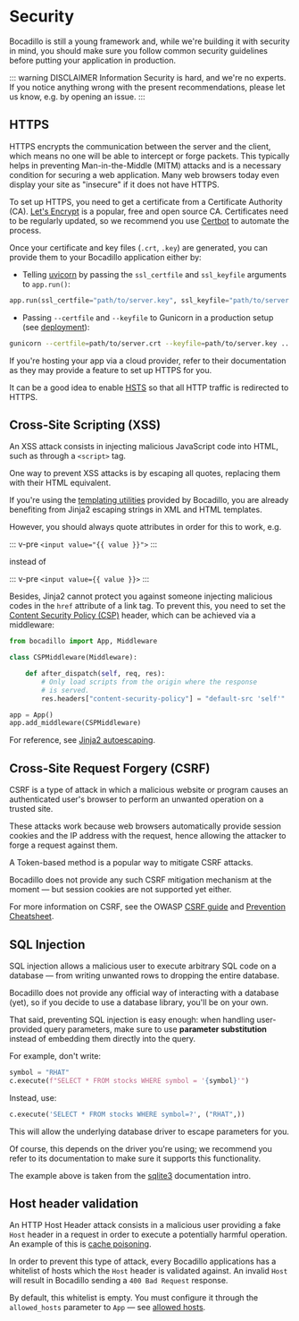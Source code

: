 # Security

Bocadillo is still a young framework and, while we're building it with security in mind, you should make sure you follow common security guidelines before putting your application in production.

::: warning DISCLAIMER
Information Security is hard, and we're no experts. If you notice anything wrong with the present recommendations, please let us know, e.g. by opening an issue.
:::

## HTTPS

HTTPS encrypts the communication between the server and the client, which means no one will be able to intercept or forge packets. This typically helps in preventing Man-in-the-Middle (MITM) attacks and is a necessary condition for securing a web application. Many web browsers today even display your site as "insecure" if it does not have HTTPS.

To set up HTTPS, you need to get a certificate from a Certificate Authority (CA). [Let's Encrypt](https://letsencrypt.org) is a popular, free and open source CA. Certificates need to be regularly updated, so we recommend you use [Certbot](https://certbot.eff.org) to automate the process.

Once your certificate and key files (`.crt`, `.key`) are generated, you can provide them to your Bocadillo application either by:

- Telling [uvicorn](https://www.uvicorn.org/settings/#https) by passing the `ssl_certfile` and `ssl_keyfile` arguments to `app.run()`:

```python
app.run(ssl_certfile="path/to/server.key", ssl_keyfile="path/to/server.crt")
```

- Passing `--certfile` and `--keyfile` to Gunicorn in a production setup (see [deployment]):

```bash
gunicorn --certfile=path/to/server.crt --keyfile=path/to/server.key ...
```

If you're hosting your app via a cloud provider, refer to their documentation as they may provide a feature to set up HTTPS for you.

It can be a good idea to enable [HSTS] so that all HTTP traffic is redirected to HTTPS.

## Cross-Site Scripting (XSS)

An XSS attack consists in injecting malicious JavaScript code into HTML, such as through a `<script>` tag.

One way to prevent XSS attacks is by escaping all quotes, replacing them with their HTML equivalent.

If you're using the [templating utilities][templates] provided by Bocadillo, you are already benefiting from Jinja2 escaping strings in XML and HTML templates.

However, you should always quote attributes in order for this to work, e.g.

::: v-pre
`<input value="{{ value }}">`
:::

instead of

::: v-pre
`<input value={{ value }}>`
:::

Besides, Jinja2 cannot protect you against someone injecting malicious codes in the `href` attribute of a link tag. To prevent this, you need to set the [Content Security Policy (CSP)](https://developer.mozilla.org/en-US/docs/Web/HTTP/Headers/Content-Security-Policy) header, which can be achieved via a middleware:

```python
from bocadillo import App, Middleware

class CSPMiddleware(Middleware):

    def after_dispatch(self, req, res):
        # Only load scripts from the origin where the response
        # is served.
        res.headers["content-security-policy"] = "default-src 'self'"

app = App()
app.add_middleware(CSPMiddleware)
```

For reference, see [Jinja2 autoescaping](http://jinja.pocoo.org/docs/2.10/app/#autoescaping).

## Cross-Site Request Forgery (CSRF)

CSRF is a type of attack in which a malicious website or program causes an authenticated user's browser to perform an unwanted operation on a trusted site.

These attacks work because web browsers automatically provide session cookies and the IP address with the request, hence allowing the attacker to forge a request against them.

A Token-based method is a popular way to mitigate CSRF attacks.

Bocadillo does not provide any such CSRF mitigation mechanism at the moment — but session cookies are not supported yet either.

For more information on CSRF, see the OWASP [CSRF guide](<https://www.owasp.org/index.php/Cross-Site_Request_Forgery_(CSRF)>) and [Prevention Cheatsheet](<https://www.owasp.org/index.php/Cross-Site_Request_Forgery_(CSRF)_Prevention_Cheat_Sheet#Token_Based_Mitigation>).

## SQL Injection

SQL injection allows a malicious user to execute arbitrary SQL code on a database — from writing unwanted rows to dropping the entire database.

Bocadillo does not provide any official way of interacting with a database (yet), so if you decide to use a database library, you'll be on your own.

That said, preventing SQL injection is easy enough: when handling user-provided query parameters, make sure to use **parameter substitution** instead of embedding them directly into the query.

For example, don't write:

```python
symbol = "RHAT"
c.execute(f"SELECT * FROM stocks WHERE symbol = '{symbol}'")
```

Instead, use:

```python
c.execute('SELECT * FROM stocks WHERE symbol=?', ("RHAT",))
```

This will allow the underlying database driver to escape parameters for you.

Of course, this depends on the driver you're using; we recommend you refer to its documentation to make sure it supports this functionality.

The example above is taken from the [sqlite3](https://docs.python.org/3/library/sqlite3.html) documentation intro.

## Host header validation

An HTTP Host Header attack consists in a malicious user providing a fake `Host` header in a request in order to execute a potentially harmful operation. An example of this is [cache poisoning](https://www.owasp.org/index.php/Cache_Poisoning).

In order to prevent this type of attack, every Bocadillo applications has a whitelist of hosts which the `Host` header is validated against. An invalid `Host` will result in Bocadillo sending a `400 Bad Request` response.

By default, this whitelist is empty. You must configure it through the `allowed_hosts` parameter to `App` — see [allowed hosts].

[deployment]: ./deployment.md
[templates]: ../guides/agnostic/templates.md
[hsts]: ../guides/http/middleware.md#hsts
[allowed hosts]: ../guides/app.md#allowed-hosts
